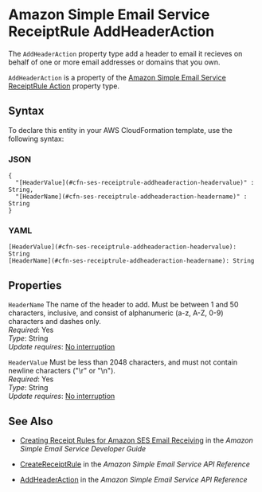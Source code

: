 # Amazon Simple Email Service ReceiptRule AddHeaderAction<a name="aws-properties-ses-receiptrule-addheaderaction"></a>

<a name="aws-properties-ses-receiptrule-addheaderaction-description"></a>The `AddHeaderAction` property type add a header to email it recieves on behalf of one or more email addresses or domains that you own\.

<a name="aws-properties-ses-receiptrule-addheaderaction-inheritance"></a> `AddHeaderAction` is a property of the [Amazon Simple Email Service ReceiptRule Action](aws-properties-ses-receiptrule-action.md) property type\.

## Syntax<a name="aws-properties-ses-receiptrule-addheaderaction-syntax"></a>

To declare this entity in your AWS CloudFormation template, use the following syntax:

### JSON<a name="aws-properties-ses-receiptrule-addheaderaction-syntax.json"></a>

```
{
  "[HeaderValue](#cfn-ses-receiptrule-addheaderaction-headervalue)" : String,
  "[HeaderName](#cfn-ses-receiptrule-addheaderaction-headername)" : String
}
```

### YAML<a name="aws-properties-ses-receiptrule-addheaderaction-syntax.yaml"></a>

```
[HeaderValue](#cfn-ses-receiptrule-addheaderaction-headervalue): String
[HeaderName](#cfn-ses-receiptrule-addheaderaction-headername): String
```

## Properties<a name="aws-properties-ses-receiptrule-addheaderaction-properties"></a>

`HeaderName`  <a name="cfn-ses-receiptrule-addheaderaction-headername"></a>
The name of the header to add\. Must be between 1 and 50 characters, inclusive, and consist of alphanumeric \(a\-z, A\-Z, 0\-9\) characters and dashes only\.  
 *Required*: Yes  
 *Type*: String  
 *Update requires*: [No interruption](using-cfn-updating-stacks-update-behaviors.md#update-no-interrupt) 

`HeaderValue`  <a name="cfn-ses-receiptrule-addheaderaction-headervalue"></a>
Must be less than 2048 characters, and must not contain newline characters \("\\r" or "\\n"\)\.  
 *Required*: Yes  
 *Type*: String  
 *Update requires*: [No interruption](using-cfn-updating-stacks-update-behaviors.md#update-no-interrupt) 

## See Also<a name="aws-properties-ses-receiptrule-addheaderaction-seealso"></a>

+ [Creating Receipt Rules for Amazon SES Email Receiving](url-ses-dev;receiving-email-receipt-rules.html) in the *Amazon Simple Email Service Developer Guide*

+ [CreateReceiptRule](url-ses-api;API_CreateReceiptRule.html) in the *Amazon Simple Email Service API Reference*

+ [AddHeaderAction](url-ses-api;API_AddHeaderAction.html) in the *Amazon Simple Email Service API Reference*